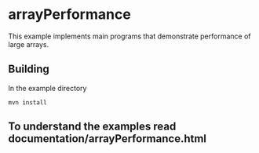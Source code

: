 # arrayPerformance

This example implements main programs that demonstrate performance of large arrays.

## Building

In the example directory

    mvn install
    

## To understand the examples read documentation/arrayPerformance.html

